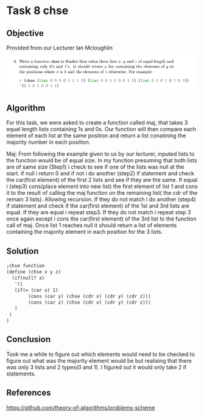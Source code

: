 # Task 8 chse

## Objective
Provided from our Lecturer Ian Mcloughlin

<p><img src="images/task8.png" width="500" length="300"></p>


## Algorithm

For this task, we were asked to create a function called maj, that takes 3 equal length lists containing 1s and 0s. Our function will then compare each element of each list at the same position and return a list conatining the majority number in each position.  

Maj:
From following the example given to us by our lecturer, inputed lists to the function would be of equal size. 
In my function presuming that both lists are of same size (Step1) i check to see if one of the lists was null at the start. if null i return 0 and if not i do another (step2) if statement and check the car(first element) of the first 2 lists and see if they are the same. If equal i (step3) cons(place element into new list) the first element of list 1 and cons it to the result of calling the maj function on the remaining list( the cdr of the remain 3 lists). Allowing recursion. If they do not match i do another (step4) if statement and check if the car(first element) of the 1st and 3rd lists are equal. If they are equal i repeat step3. If they do not match i repeat step 3 once again except i cons the car(first element) of the 3rd list to the function call of maj. 
Once list 1 reaches null it should return a list of elements containing the majority element in each position for the 3 lists.

## Solution

```
;chse function
(define (chse x y z)
  (if(null? x)
   '()
   (if(= (car x) 1)
        (cons (car y) (chse (cdr x) (cdr y) (cdr z)))
        (cons (car z) (chse (cdr x) (cdr y) (cdr z)))
   )
 )
)

```
## Conclusion

Took me a while to figure out which elements would need to be checked to figure out what was the majority element would be but realising that there was only 3 lists and 2 types(0 and 1). I figured out it would only take 2 if statements.


## References

https://github.com/theory-of-algorithms/problems-scheme
